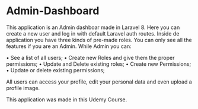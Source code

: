 # Admin-Dashboard

This application is an Admin dashboar made in Laravel 8. Here you can create a new user and log in with default Laravel auth routes. Inside de application you have three kinds of
pre-made roles. You can only see all the features if you are an Admin. While Admin you can:

• See a list of all users;
• Create new Roles and give them the proper permissions;
• Update and Delete existing roles;
• Create new Permissions;
• Update or delete existing permissions;

All users can access your profile, edit your personal data and even upload a profile image.

This application was made in this Udemy Course.
